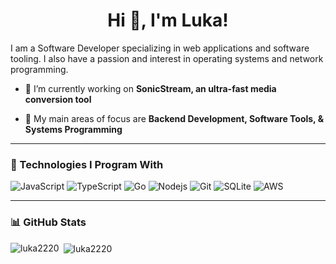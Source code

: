 <h1 align="center">Hi 👋, I'm Luka!</h1>

<p>I am a Software Developer specializing in web applications and software tooling. I also have a passion and interest in operating systems and network programming.</p>

- 🔭 I’m currently working on **SonicStream, an ultra-fast media conversion tool**

- 💬 My main areas of focus are **Backend Development, Software Tools, & Systems Programming**

---
### 👾 Technologies I Program With
<p>
  <img alt="JavaScript" src="https://img.shields.io/badge/-JavaScript-F0DB4F?style=flat-square&logo=javascript&logoColor=black" />
<img alt="TypeScript" src="https://img.shields.io/badge/-TypeScript-007ACC?style=flat-square&logo=typescript&logoColor=white" />
<img alt="Go" src="https://img.shields.io/badge/-Go-E10098?style=flat-square&logo=go&logoColor=white"/>
<img alt="Nodejs" src="https://img.shields.io/badge/-Nodejs-13aa52?style=flat-square&logo=Node.js&logoColor=white" />
<img alt="Git" src="https://img.shields.io/badge/-Git-F05032?style=flat-square&logo=git&logoColor=white" />
<img alt="SQLite" src="https://img.shields.io/badge/-SQLite-311C87?style=flat-square&logo=sqlite&logoColor=white"/>
 <img alt="AWS" src="https://img.shields.io/badge/-AWS-232F3E?style=flat-square&logo=amazonwebservices&logoColor=white"/>
</p>

---
### 📊 GitHub Stats
<p><img align="left" src="https://github-readme-stats.vercel.app/api/top-langs?username=luka2220&show_icons=true&locale=en&theme=tokyonight&cache_seconds=3600" alt="luka2220" /></p>

<p>&nbsp;<img align="center" src="https://github-readme-stats.vercel.app/api?username=luka2220&show_icons=true&locale=en&theme=tokyonight&cache_seconds=3600" alt="luka2220" /></p>

